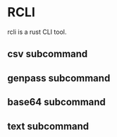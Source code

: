# RCLI

rcli is a rust CLI tool.


## csv subcommand

## genpass subcommand

## base64 subcommand

## text subcommand
